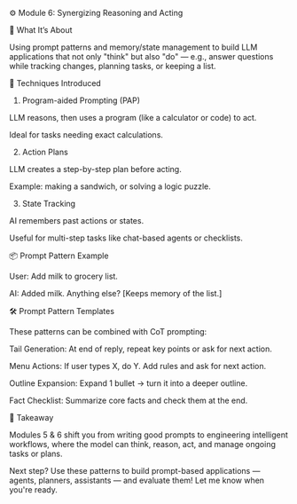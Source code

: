 ⚙️ Module 6: Synergizing Reasoning and Acting

🤖 What It’s About

Using prompt patterns and memory/state management to build LLM applications that not only "think" but also "do" — e.g., answer questions while tracking changes, planning tasks, or keeping a list.

🧩 Techniques Introduced

1. Program-aided Prompting (PAP)

LLM reasons, then uses a program (like a calculator or code) to act.

Ideal for tasks needing exact calculations.

2. Action Plans

LLM creates a step-by-step plan before acting.

Example: making a sandwich, or solving a logic puzzle.

3. State Tracking

AI remembers past actions or states.

Useful for multi-step tasks like chat-based agents or checklists.

📦 Prompt Pattern Example

User: Add milk to grocery list.

AI: Added milk. Anything else? [Keeps memory of the list.]

🛠 Prompt Pattern Templates

These patterns can be combined with CoT prompting:

Tail Generation: At end of reply, repeat key points or ask for next action.

Menu Actions: If user types X, do Y. Add rules and ask for next action.

Outline Expansion: Expand 1 bullet → turn it into a deeper outline.

Fact Checklist: Summarize core facts and check them at the end.

🚀 Takeaway

Modules 5 & 6 shift you from writing good prompts to engineering intelligent workflows, where the model can think, reason, act, and manage ongoing tasks or plans.

Next step? Use these patterns to build prompt-based applications — agents, planners, assistants — and evaluate them! Let me know when you're ready.

